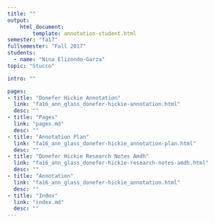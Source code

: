 ```yaml
---
title: ""
output:
    html_document:
        template: annotation-student.html
semester: "fa17"
fullsemester: "Fall 2017"
students:
  - name: "Nina Elizondo-Garza"
topic: "Stucco"

intro: ""

pages:
- title: "Donefer Hickie Annotation"
  link: "fa16_ann_glass_donefer-hickie-annotation.html"
  desc: ""
- title: "Pages"
  link: "pages.md"
  desc: ""
- title: "Annotation Plan"
  link: "fa16_ann_glass_donefer-hickie_annotation-plan.html"
  desc: ""
- title: "Donefer Hickie Research Notes Amdh"
  link: "fa16_ann_glass_donefer-hickie-research-notes-amdh.html"
  desc: ""
- title: "Annotation"
  link: "fa16_ann_glass_donefer-hickie_annotation.html"
  desc: ""
- title: "Index"
  link: "index.md"
  desc: ""
---
```

